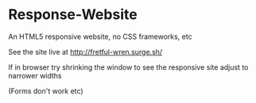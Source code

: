 # Response-Website
An HTML5 responsive website, no CSS frameworks, etc

See the site live at http://fretful-wren.surge.sh/

If in browser try shrinking the window to see the responsive site adjust to narrower widths

(Forms don't work etc)
